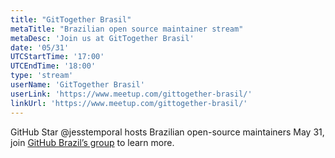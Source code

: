 ```yaml
---
title: "GitTogether Brasil"
metaTitle: "Brazilian open source maintainer stream"
metaDesc: 'Join us at GitTogether Brasil'
date: '05/31'
UTCStartTime: '17:00'
UTCEndTime: '18:00'
type: 'stream'
userName: 'GitTogether Brasil'
userLink: 'https://www.meetup.com/gittogether-brasil/'
linkUrl: 'https://www.meetup.com/gittogether-brasil/'
---
```


GitHub Star @jesstemporal hosts Brazilian open-source maintainers May 31, join [GitHub Brazil’s group](https://www.meetup.com/gittogether-brasil/) to learn more. 
